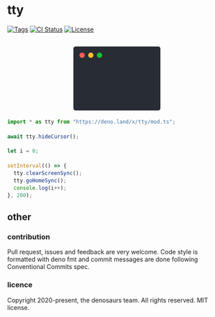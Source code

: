 # tty

[![Tags](https://img.shields.io/github/release/denosaurs/tty)](https://github.com/denosaurs/tty/releases)
[![CI Status](https://img.shields.io/github/workflow/status/denosaurs/tty/check)](https://github.com/denosaurs/tty/actions)
[![License](https://img.shields.io/github/license/denosaurs/tty)](https://github.com/denosaurs/tty/blob/master/LICENSE)

<p align="center">
	<br>
	<img src="assets/example.svg" width="200">
	<br>
</p>

```typescript
import * as tty from "https://deno.land/x/tty/mod.ts";

await tty.hideCursor();

let i = 0;

setInterval(() => {
  tty.clearScreenSync();
  tty.goHomeSync();
  console.log(i++);
}, 200);
```

## other

### contribution

Pull request, issues and feedback are very welcome. Code style is formatted with
deno fmt and commit messages are done following Conventional Commits spec.

### licence

Copyright 2020-present, the denosaurs team. All rights reserved. MIT license.
